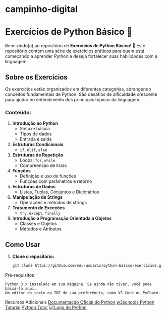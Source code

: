 # campinho-digital

# Exercícios de Python Básico 🐍

Bem-vindo(a) ao repositório de **Exercícios de Python Básico**! 🎉 Este repositório contém uma série de exercícios práticos para quem está começando a aprender Python e deseja fortalecer suas habilidades com a linguagem.

## Sobre os Exercícios

Os exercícios estão organizados em diferentes categorias, abrangendo conceitos fundamentais de Python. São desafios de dificuldade crescente para ajudar no entendimento dos principais tópicos da linguagem.

### Conteúdo:

1. **Introdução ao Python**
   - Sintaxe básica
   - Tipos de dados
   - Entrada e saída
2. **Estruturas Condicionais**
   - `if`, `elif`, `else`
3. **Estruturas de Repetição**
   - Loops: `for`, `while`
   - Compreensão de listas
4. **Funções**
   - Definição e uso de funções
   - Funções com parâmetros e retorno
5. **Estruturas de Dados**
   - Listas, Tuplas, Conjuntos e Dicionários
6. **Manipulação de Strings**
   - Operações e métodos de strings
7. **Tratamento de Exceções**
   - `try`, `except`, `finally`
8. **Introdução a Programação Orientada a Objetos**
   - Classes e Objetos
   - Métodos e Atributos

## Como Usar

1. **Clone o repositório:**

   ```bash
   git clone https://github.com/seu-usuario/python-basico-exercicios.git


Pré-requisitos

    Python 3.x instalado em sua máquina. Se ainda não tiver, você pode baixá-lo aqui.
    Um editor de texto ou IDE de sua preferência, como VS Code ou PyCharm.
    
Recursos Adicionais
[Documentação Oficial do Python](https://docs.python.org/3/)
[w3schools Python Tutorial](https://www.w3schools.com/python/)
[Python Tutor](http://pythontutor.com/)
[![Logo do Python](https://www.python.org/static/community_logos/python-logo.png)](https://www.python.org)

